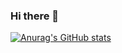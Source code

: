 ### Hi there 👋

[![Anurag's GitHub stats](https://github-readme-stats.vercel.app/api?username=anuraghazra)](https://github.com/OtsoRintaPorkkunen/github-readme-stats)
